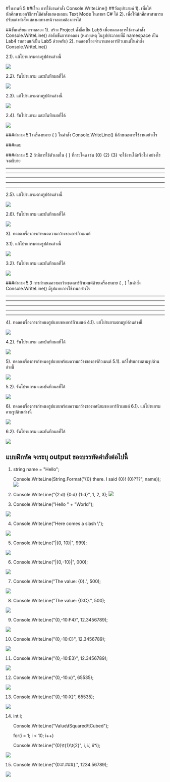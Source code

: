#ใบงานที่ 5
##เรื่อง การใช้งานคำสั่ง Console.WriteLine()
##วัตถุประสงค์
1). เพื่อให้นักศึกษาบอกวิธีการใช้คำสั่งแสดงผลบน Text Mode ในภาษา C# ได้
2). เพื่อให้นักศึกษาสามารถปรับแต่งคำสั่งแสดงผลทางหน้าจอตามต้องการได้

##ขั้นเตรียมการทดลอง
1). สร้าง Project ตั้งชื่อเป็น Lab5 เพื่อทดลองการใช้งานคำสั่ง Console.WriteLine()
ลำดับขั้นการทดลอง
(หมายเหตุ ในรูปประกอบที่มี namespace เป็น Lab4 รบกวนแก้เป็น Lab5 ด้วยครับ)
2). ทดลองเรื่องจำนวนของอาร์กิวเมนต์ในคำสั่ง Console.WriteLine()

 2.1). แก้โปรแกรมตามรูปด้านล่างนี้

  ![](https://github.com/Desktop-Programming-Lab-2559/LAB-05/blob/master/img/pic1.png)

  2.2). รันโปรแกรม และบันทึกผลที่ได้

 ![](https://github.com/Hathaichanok241/LAB-05/blob/master/5.1.JPG?raw=true)


 2.3). แก้โปรแกรมตามรูปด้านล่างนี้
 
  ![](https://github.com/Desktop-Programming-Lab-2559/LAB-05/blob/master/img/pic2.png)

 2.4). รันโปรแกรม และบันทึกผลที่ได้
 
 
 ![](https://github.com/Hathaichanok241/LAB-05/blob/master/5.2.JPG?raw=true)


###คำถาม 5.1 เครื่องหมาย { }  ในคำสั่ง Console.WriteLine() มีลักษณะการใช้งานอย่างไร
 
 ###ตอบ 
 
###คำถาม 5.2  ถ้ามีการใช้ตัวเลขใน { } ที่กระโดด เช่น {0} {2} {3} จะใช้งานได้หรือไม่ อย่างไร จงอธิบาย
<hr>
<hr>
<hr>
<hr>
<hr>
 
 2.5). แก้โปรแกรมตามรูปด้านล่างนี้

  ![](https://github.com/Desktop-Programming-Lab-2559/LAB-05/blob/master/img/pic3.png)

 2.6). รันโปรแกรม และบันทึกผลที่ได้


![](https://github.com/Hathaichanok241/LAB-05/blob/master/5.3.JPG?raw=true)


3). ทดลองเรื่องการกำหนดความกว้างของอาร์กิวเมนต์

  3.1). แก้โปรแกรมตามรูปด้านล่างนี้

  ![](https://github.com/Desktop-Programming-Lab-2559/LAB-05/blob/master/img/pic4.png)

  3.2). รันโปรแกรม และบันทึกผลที่ได้
 
 
 ![](https://github.com/Hathaichanok241/LAB-05/blob/master/5.4.JPG?raw=true)


###คำถาม 5.3 การกำหนดความกว้างของอาร์กิวเมนต์ด้วยเครื่องหมาย { , }  ในคำสั่ง Console.WriteLine() มีรูปแบบการใช้งานอย่างไร
<hr>
<hr>
<hr>
<hr>
<hr>


4). ทดลองเรื่องการกำหนดรูปแบบของอาร์กิวเมนต์
  4.1). แก้โปรแกรมตามรูปด้านล่างนี้

  ![](https://github.com/Desktop-Programming-Lab-2559/LAB-05/blob/master/img/pic5.png)

  4.2). รันโปรแกรม และบันทึกผลที่ได้
 
 
 ![](https://github.com/Hathaichanok241/LAB-05/blob/master/5.5.JPG?raw=true)


5). ทดลองเรื่องการกำหนดรูปแบบพร้อมความกว้างของอาร์กิวเมนต์
  5.1). แก้โปรแกรมตามรูปด้านล่างนี้
 
 ![](https://github.com/Desktop-Programming-Lab-2559/LAB-05/blob/master/img/pic6.png)

  5.2). รันโปรแกรม และบันทึกผลที่ได้

![](https://github.com/Hathaichanok241/LAB-05/blob/master/5.6.JPG?raw=true)



6). ทดลองเรื่องการกำหนดรูปแบบพร้อมความกว้างของทศนิยมของอาร์กิวเมนต์
  6.1). แก้โปรแกรมตามรูปด้านล่างนี้

 ![](https://github.com/Desktop-Programming-Lab-2559/LAB-05/blob/master/img/pic7.png)

  6.2). รันโปรแกรม และบันทึกผลที่ได้


![](https://github.com/Hathaichanok241/LAB-05/blob/master/5.7.JPG?raw=true)
 
 
## แบบฝึกหัด จงระบุ output ของบรรทัดคำสั่งต่อไปนี้

1.  string name = "Hello";

    Console.WriteLine(String.Format("{0} there. I said {0}! {0}???", name));
    ![](https://github.com/Hathaichanok241/LAB-05/blob/master/img/5.8.1.JPG?raw=true)
    
2.    Console.WriteLine("{2:d} {0:d} {1:d}", 1, 2, 3);
  ![](https://github.com/Hathaichanok241/LAB-05/blob/master/img/5.8.2.JPG?raw=true)
    
3.    Console.WriteLine("Hello " + "World");

 ![](https://github.com/Hathaichanok241/LAB-05/blob/master/img/5.8.3.JPG?raw=true)
    
4.    Console.WriteLine("Here comes a slash \\");

 ![](https://github.com/Hathaichanok241/LAB-05/blob/master/img/5.8.4.JPG?raw=true)
    
5.    Console.WriteLine("|{0, 10}|", 999);

 ![](https://github.com/Hathaichanok241/LAB-05/blob/master/img/5.8.5.JPG?raw=true)
    
6.    Console.WriteLine("|{0,-10}|", 000);

 ![](https://github.com/Hathaichanok241/LAB-05/blob/master/img/5.8.6.JPG?raw=true)
    
7.    Console.WriteLine("The value: {0}.", 500);

 ![](https://github.com/Hathaichanok241/LAB-05/blob/master/img/5.8.7.JPG?raw=true)
    
8.    Console.WriteLine("The value: {0:C}.", 500);

 ![](https://github.com/Hathaichanok241/LAB-05/blob/master/img/5.8.8.JPG?raw=true)
    
9.    Console.WriteLine("{0,-10:F4}", 12.3456789);

 ![](https://github.com/Hathaichanok241/LAB-05/blob/master/img/5.8.9.JPG?raw=true)
    
10.   Console.WriteLine("{0,-10:C}", 12.3456789);

 ![](https://github.com/Hathaichanok241/LAB-05/blob/master/img/5.8.10.JPG?raw=true)
    
11.   Console.WriteLine("{0,-10:E3}", 12.3456789);

 ![](https://github.com/Hathaichanok241/LAB-05/blob/master/img/5.8.11.JPG?raw=true)
    
12.   Console.WriteLine("{0,-10:x}", 65535);

 ![](https://github.com/Hathaichanok241/LAB-05/blob/master/img/5.8.12.JPG?raw=true)
    
13.   Console.WriteLine("{0,-10:X}", 65535);

 ![](https://github.com/Hathaichanok241/LAB-05/blob/master/img/5.8.13.JPG?raw=true)
    
14.   int i; 


      Console.WriteLine("Value\tSquared\tCubed"); 
      
      
      for(i = 1; i < 10; i++) 
      
      
       Console.WriteLine("{0}\t{1}\t{2}", i, i*i, i*i*i); 
          
          
   ![](https://github.com/Hathaichanok241/LAB-05/blob/master/img/5.8.14.JPG?raw=true)
    
15.    Console.WriteLine("{0:#.###}.", 1234.56789);

 ![](https://github.com/Hathaichanok241/LAB-05/blob/master/img/5.8.15.JPG?raw=true)
    

